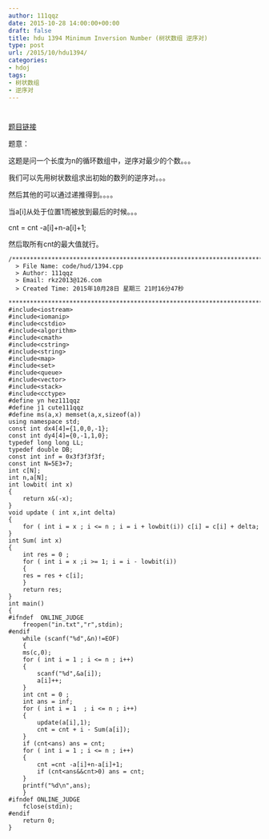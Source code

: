 ```yaml
---
author: 111qqz
date: 2015-10-28 14:00:00+00:00
draft: false
title: hdu 1394 Minimum Inversion Number (树状数组 逆序对)
type: post
url: /2015/10/hdu1394/
categories:
- hdoj
tags:
- 树状数组
- 逆序对
---
```


# 


[题目链接](http://acm.hdu.edu.cn/showproblem.php?pid=1394)





题意：




这题是问一个长度为n的循环数组中，逆序对最少的个数。。。




我们可以先用树状数组求出初始的数列的逆序对。。。




然后其他的可以通过递推得到。。。。




当a[i]从处于位置1而被放到最后的时候。。。




cnt = cnt -a[i]+n-a[i]+1;




然后取所有cnt的最大值就行。





 

    
    /*************************************************************************
      > File Name: code/hud/1394.cpp
      > Author: 111qqz
      > Email: rkz2013@126.com 
      > Created Time: 2015年10月28日 星期三 21时16分47秒
     ************************************************************************/
    #include<iostream>
    #include<iomanip>
    #include<cstdio>
    #include<algorithm>
    #include<cmath>
    #include<cstring>
    #include<string>
    #include<map>
    #include<set>
    #include<queue>
    #include<vector>
    #include<stack>
    #include<cctype>
    #define yn hez111qqz
    #define j1 cute111qqz
    #define ms(a,x) memset(a,x,sizeof(a))
    using namespace std;
    const int dx4[4]={1,0,0,-1};
    const int dy4[4]={0,-1,1,0};
    typedef long long LL;
    typedef double DB;
    const int inf = 0x3f3f3f3f;
    const int N=5E3+7;
    int c[N];
    int n,a[N];
    int lowbit( int x)
    {
        return x&(-x);
    }
    void update ( int x,int delta)
    {
        for ( int i = x ; i <= n ; i = i + lowbit(i)) c[i] = c[i] + delta;
    }
    int Sum( int x)
    {
        int res = 0 ;
        for ( int i = x ;i >= 1; i = i - lowbit(i))
        {
    	res = res + c[i];
        }
        return res;
    }
    int main()
    {
    #ifndef  ONLINE_JUDGE 
        freopen("in.txt","r",stdin);
    #endif
        while (scanf("%d",&n)!=EOF)
        {
    	ms(c,0);
    	for ( int i = 1 ; i <= n ; i++)
    	{
    	    scanf("%d",&a[i]);
    	    a[i]++;
    	}
    	int cnt = 0 ;
    	int ans = inf;
    	for ( int i = 1  ; i <= n ; i++)
    	{
    	    update(a[i],1);
    	    cnt = cnt + i - Sum(a[i]);
    	}
    	if (cnt<ans) ans = cnt;
    	for ( int i = 1 ; i <= n ; i++)
    	{
    	    cnt =cnt -a[i]+n-a[i]+1;
    	    if (cnt<ans&&cnt>0) ans = cnt;
    	}
    	printf("%d\n",ans);
        }
    #ifndef ONLINE_JUDGE  
        fclose(stdin);
    #endif
        return 0;
    }
    



